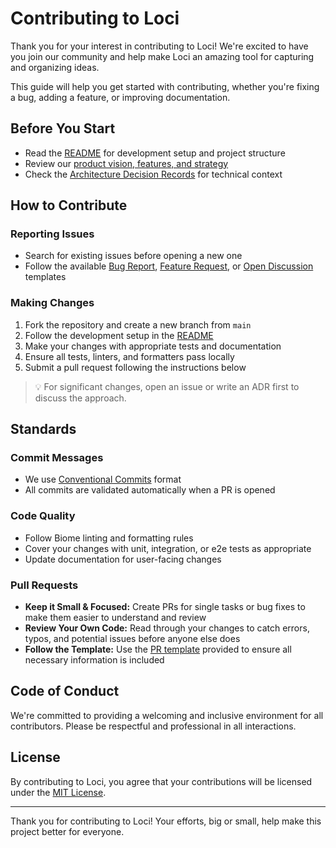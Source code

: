 # Contributing to Loci

Thank you for your interest in contributing to Loci! We're excited to have you join our community and help make Loci an amazing tool for capturing and organizing ideas.

This guide will help you get started with contributing, whether you're fixing a bug, adding a feature, or improving documentation.

## Before You Start

- Read the [README](./README.md) for development setup and project structure
- Review our [product vision, features, and strategy](https://github.com/emiliosheinz/loci/wiki/Product-vision,-features,-and-strategy)
- Check the [Architecture Decision Records](./docs/architecture/decisions/) for technical context

## How to Contribute

### Reporting Issues
- Search for existing issues before opening a new one
- Follow the available [Bug Report](./.github/ISSUE_TEMPLATE/bug_report.md), [Feature Request](./.github/ISSUE_TEMPLATE/feature_request.md), or [Open Discussion](./.github/ISSUE_TEMPLATE/open-discussion.md) templates

### Making Changes
1. Fork the repository and create a new branch from `main`
2. Follow the development setup in the [README](./README.md)
3. Make your changes with appropriate tests and documentation
4. Ensure all tests, linters, and formatters pass locally 
5. Submit a pull request following the instructions below

> 💡 For significant changes, open an issue or write an ADR first to discuss the approach. 

## Standards

### Commit Messages
- We use [Conventional Commits](https://www.conventionalcommits.org/) format
- All commits are validated automatically when a PR is opened

### Code Quality
- Follow Biome linting and formatting rules 
- Cover your changes with unit, integration, or e2e tests as appropriate
- Update documentation for user-facing changes

### Pull Requests
- **Keep it Small & Focused:** Create PRs for single tasks or bug fixes to make them easier to understand and review
- **Review Your Own Code:** Read through your changes to catch errors, typos, and potential issues before anyone else does
- **Follow the Template:** Use the [PR template](./.github/pull_request_template.md) provided to ensure all necessary information is included

## Code of Conduct

We're committed to providing a welcoming and inclusive environment for all contributors. Please be respectful and professional in all interactions.

## License

By contributing to Loci, you agree that your contributions will be licensed under the [MIT License](./LICENSE).

---

Thank you for contributing to Loci! Your efforts, big or small, help make this project better for everyone.
